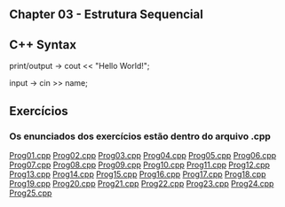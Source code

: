 ## Chapter 03 - Estrutura Sequencial

## C++ Syntax

print/output -> cout << "Hello World!";

input -> cin >> name;

## Exercícios
### Os enunciados dos exercícios estão dentro do arquivo .cpp

<a href="/chapter03/prog01/prog01.cpp">Prog01.cpp<a>
<a href="/chapter03/prog02/prog02.cpp">Prog02.cpp<a>
<a href="/chapter03/prog03/prog03.cpp">Prog03.cpp<a>
<a href="/chapter03/prog04/prog04.cpp">Prog04.cpp<a>
<a href="/chapter03/prog05/prog05.cpp">Prog05.cpp<a>
<a href="/chapter03/prog06/prog06.cpp">Prog06.cpp<a>
<a href="/chapter03/prog07/prog07.cpp">Prog07.cpp<a>
<a href="/chapter03/prog08/prog08.cpp">Prog08.cpp<a>
<a href="/chapter03/prog09/prog09.cpp">Prog09.cpp<a>
<a href="/chapter03/prog10/prog10.cpp">Prog10.cpp<a>
<a href="/chapter03/prog11/prog11.cpp">Prog11.cpp<a>
<a href="/chapter03/prog12/prog12.cpp">Prog12.cpp<a>
<a href="/chapter03/prog13/prog13.cpp">Prog13.cpp<a>
<a href="/chapter03/prog14/prog14.cpp">Prog14.cpp<a>
<a href="/chapter03/prog15/prog15.cpp">Prog15.cpp<a>
<a href="/chapter03/prog16/prog16.cpp">Prog16.cpp<a>
<a href="/chapter03/prog17/prog17.cpp">Prog17.cpp<a>
<a href="/chapter03/prog18/prog18.cpp">Prog18.cpp<a>
<a href="/chapter03/prog19/prog19.cpp">Prog19.cpp<a>
<a href="/chapter03/prog20/prog20.cpp">Prog20.cpp<a>
<a href="/chapter03/prog21/prog21.cpp">Prog21.cpp<a>
<a href="/chapter03/prog22/prog22.cpp">Prog22.cpp<a>
<a href="/chapter03/prog23/prog23.cpp">Prog23.cpp<a>
<a href="/chapter03/prog24/prog24.cpp">Prog24.cpp<a>
<a href="/chapter03/prog25/prog25.cpp">Prog25.cpp<a>


